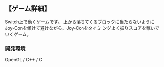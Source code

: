 ## 【ゲーム詳細】
Switch上で動くゲームです。
上から落ちてくるブロックに当たらないようにJoy-Conを傾けて避けながら、Joy-Conをタイミ
ングよく振りスコアを稼いでいくゲーム。

### 開発環境
OpenGL / C++ / C

